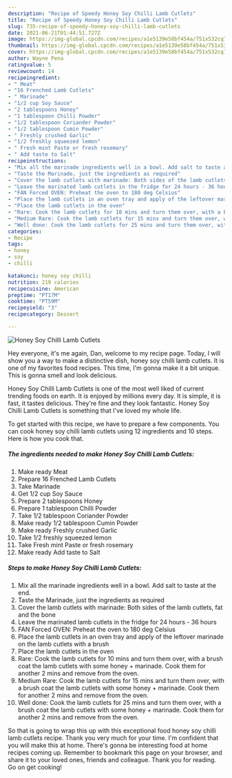 ```yaml
---
description: "Recipe of Speedy Honey Soy Chilli Lamb Cutlets"
title: "Recipe of Speedy Honey Soy Chilli Lamb Cutlets"
slug: 735-recipe-of-speedy-honey-soy-chilli-lamb-cutlets
date: 2021-06-21T01:44:51.727Z
image: https://img-global.cpcdn.com/recipes/a1e5139e58bf454a/751x532cq70/honey-soy-chilli-lamb-cutlets-recipe-main-photo.jpg
thumbnail: https://img-global.cpcdn.com/recipes/a1e5139e58bf454a/751x532cq70/honey-soy-chilli-lamb-cutlets-recipe-main-photo.jpg
cover: https://img-global.cpcdn.com/recipes/a1e5139e58bf454a/751x532cq70/honey-soy-chilli-lamb-cutlets-recipe-main-photo.jpg
author: Wayne Pena
ratingvalue: 5
reviewcount: 14
recipeingredient:
- " Meat"
- "16 Frenched Lamb Cutlets"
- " Marinade"
- "1/2 cup Soy Sauce"
- "2 tablespoons Honey"
- "1 tablespoon Chilli Powder"
- "1/2 tablespoon Coriander Powder"
- "1/2 tablespoon Cumin Powder"
- " Freshly crushed Garlic"
- "1/2 freshly squeezed lemon"
- " Fresh mint Paste or fresh rosemary"
- " Add taste to Salt"
recipeinstructions:
- "Mix all the marinade ingredients well in a bowl. Add salt to taste at the end."
- "Taste the Marinade, just the ingredients as required"
- "Cover the lamb cutlets with marinade: Both sides of the lamb cutlets, fat and the bone"
- "Leave the marinated lamb cutlets in the fridge for 24 hours - 36 hours"
- "FAN Forced OVEN: Preheat the oven to 180 deg Celsius"
- "Place the lamb cutlets in an oven tray and apply of the leftover marinade on the lamb cutlets with a brush"
- "Place the lamb cutlets in the oven"
- "Rare: Cook the lamb cutlets for 10 mins and turn them over, with a brush coat the lamb cutlets with some honey + marinade. Cook them for another 2 mins and remove from the oven."
- "Medium Rare: Cook the lamb cutlets for 15 mins and turn them over, with a brush coat the lamb cutlets with some honey + marinade. Cook them for another 2 mins and remove from the oven."
- "Well done: Cook the lamb cutlets for 25 mins and turn them over, with a brush coat the lamb cutlets with some honey + marinade. Cook them for another 2 mins and remove from the oven."
categories:
- Recipe
tags:
- honey
- soy
- chilli

katakunci: honey soy chilli 
nutrition: 219 calories
recipecuisine: American
preptime: "PT17M"
cooktime: "PT59M"
recipeyield: "3"
recipecategory: Dessert

---
```



![Honey Soy Chilli Lamb Cutlets](https://img-global.cpcdn.com/recipes/a1e5139e58bf454a/751x532cq70/honey-soy-chilli-lamb-cutlets-recipe-main-photo.jpg)

Hey everyone, it's me again, Dan, welcome to my recipe page. Today, I will show you a way to make a distinctive dish, honey soy chilli lamb cutlets. It is one of my favorites food recipes. This time, I'm gonna make it a bit unique. This is gonna smell and look delicious.



Honey Soy Chilli Lamb Cutlets is one of the most well liked of current trending foods on earth. It is enjoyed by millions every day. It is simple, it is fast, it tastes delicious. They're fine and they look fantastic. Honey Soy Chilli Lamb Cutlets is something that I've loved my whole life.


To get started with this recipe, we have to prepare a few components. You can cook honey soy chilli lamb cutlets using 12 ingredients and 10 steps. Here is how you cook that.

<!--inarticleads1-->

##### The ingredients needed to make Honey Soy Chilli Lamb Cutlets:

1. Make ready  Meat
1. Prepare 16 Frenched Lamb Cutlets
1. Take  Marinade
1. Get 1/2 cup Soy Sauce
1. Prepare 2 tablespoons Honey
1. Prepare 1 tablespoon Chilli Powder
1. Take 1/2 tablespoon Coriander Powder
1. Make ready 1/2 tablespoon Cumin Powder
1. Make ready  Freshly crushed Garlic
1. Take 1/2 freshly squeezed lemon
1. Take  Fresh mint Paste or fresh rosemary
1. Make ready  Add taste to Salt




<!--inarticleads2-->

##### Steps to make Honey Soy Chilli Lamb Cutlets:

1. Mix all the marinade ingredients well in a bowl. Add salt to taste at the end.
1. Taste the Marinade, just the ingredients as required
1. Cover the lamb cutlets with marinade: Both sides of the lamb cutlets, fat and the bone
1. Leave the marinated lamb cutlets in the fridge for 24 hours - 36 hours
1. FAN Forced OVEN: Preheat the oven to 180 deg Celsius
1. Place the lamb cutlets in an oven tray and apply of the leftover marinade on the lamb cutlets with a brush
1. Place the lamb cutlets in the oven
1. Rare: Cook the lamb cutlets for 10 mins and turn them over, with a brush coat the lamb cutlets with some honey + marinade. Cook them for another 2 mins and remove from the oven.
1. Medium Rare: Cook the lamb cutlets for 15 mins and turn them over, with a brush coat the lamb cutlets with some honey + marinade. Cook them for another 2 mins and remove from the oven.
1. Well done: Cook the lamb cutlets for 25 mins and turn them over, with a brush coat the lamb cutlets with some honey + marinade. Cook them for another 2 mins and remove from the oven.




So that is going to wrap this up with this exceptional food honey soy chilli lamb cutlets recipe. Thank you very much for your time. I'm confident that you will make this at home. There's gonna be interesting food at home recipes coming up. Remember to bookmark this page on your browser, and share it to your loved ones, friends and colleague. Thank you for reading. Go on get cooking!
